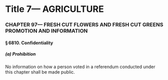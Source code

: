 
# Title 7— AGRICULTURE
### CHAPTER 97— FRESH CUT FLOWERS AND FRESH CUT GREENS PROMOTION AND INFORMATION
#### § 6810. Confidentiality
##### (a) Prohibition

No information on how a person voted in a referendum conducted under this chapter shall be made public.
